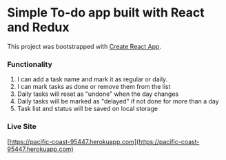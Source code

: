 # Simple To-do app built with React and Redux

This project was bootstrapped with [Create React App](https://github.com/facebookincubator/create-react-app).

### Functionality

1. I can add a task name and mark it as regular or daily.
2. I can mark tasks as done or remove them from the list
3. Daily tasks will reset as "undone" when the day changes
4. Daily tasks will be marked as "delayed" if not done for more than a day
5. Task list and status will be saved on local storage


### Live Site
  [https://pacific-coast-95447.herokuapp.com](https://pacific-coast-95447.herokuapp.com)